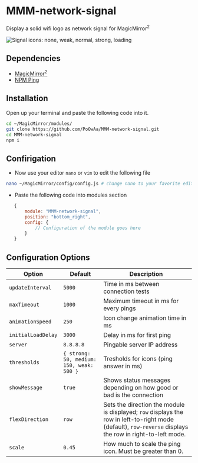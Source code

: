 # MMM-network-signal

Display a solid wifi logo as network signal for MagicMirror<sup>2</sup>

![Signal icons: none, weak, normal, strong, loading](https://raw.githubusercontent.com/PoOwAa/MMM-network-signal/master/icons.gif)

## Dependencies

-   [MagicMirror<sup>2</sup>](https://github.com/MichMich/MagicMirror)
-   [NPM Ping](https://www.npmjs.com/package/ping)

## Installation
Open up your terminal and paste the following code into it.
```bash
cd ~/MagicMirror/modules/
git clone https://github.com/PoOwAa/MMM-network-signal.git
cd MMM-network-signal
npm i
```
## Confirigation
- Now use your editor `nano` or `vim` to edit the following file
```bash
nano ~/MagicMirror/config/config.js # change nano to your favorite editor
```
- Paste the following code into modules section

```js
   {
       module: "MMM-network-signal",
       position: "bottom_right",
       config: {
           // Configuration of the module goes here
       }
   }
   ```

## Configuration Options

| **Option**         | **Default**                              | **Description**                         |
| ------------------ | ---------------------------------------- | --------------------------------------- |
| `updateInterval`   | `5000`                                   | Time in ms between connection tests     |
| `maxTimeout`       | `1000`                                   | Maximum timeout in ms for every pings   |
| `animationSpeed`   | `250`                                    | Icon change animation time in ms        |
| `initialLoadDelay` | `3000`                                   | Delay in ms for first ping              |
| `server`           | `8.8.8.8`                                | Pingable server IP address              |
| `thresholds`       | `{ strong: 50, medium: 150, weak: 500 }` | Tresholds for icons (ping answer in ms) |
| `showMessage`      | `true`                                   | Shows status messages depending on how good or bad is the connection |
| `flexDirection`    | `row`                                    | Sets the direction the module is displayed; `row` displays the row in left-to-right mode (default), `row-reverse` displays the row in right-to-left mode. |
| `scale`            | `0.45`                                   | How much to scale the ping icon. Must be greater than 0. |
